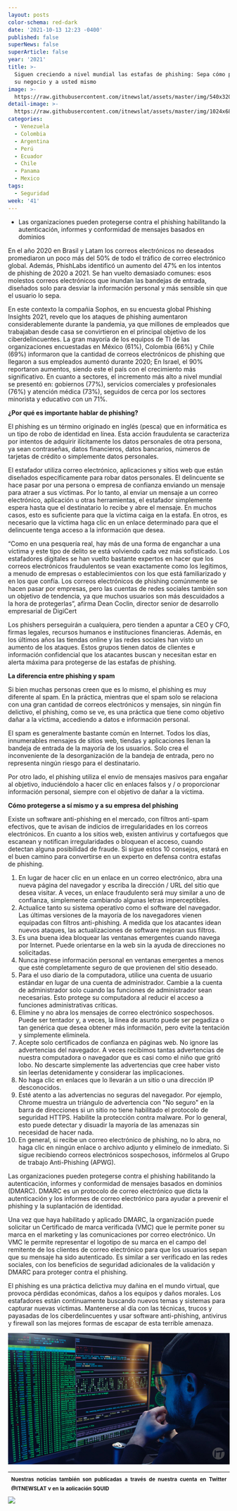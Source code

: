 ```yaml
---
layout: posts
color-schema: red-dark
date: '2021-10-13 12:23 -0400'
published: false
superNews: false
superArticle: false
year: '2021'
title: >-
  Siguen creciendo a nivel mundial las estafas de phishing: Sepa cómo proteger
  su negocio y a usted mismo
image: >-
  https://raw.githubusercontent.com/itnewslat/assets/master/img/540x320/Phisinhg-monitor-p.jpg
detail-image: >-
  https://raw.githubusercontent.com/itnewslat/assets/master/img/1024x680/Phisinhg-monitor-g.jpg
categories:
  - Venezuela
  - Colombia
  - Argentina
  - Perú
  - Ecuador
  - Chile
  - Panama
  - Mexico
tags:
  - Seguridad
week: '41'
---
```

 - Las organizaciones pueden protegerse contra el phishing habilitando la autenticación, informes y conformidad de mensajes basados en dominios

En el año 2020 en Brasil y Latam los correos electrónicos no deseados promediaron un poco más del 50% de todo el tráfico de correo electrónico global. Además, PhishLabs identificó un aumento del 47% en los intentos de phishing de 2020 a 2021. Se han vuelto demasiado comunes: esos molestos correos electrónicos que inundan las bandejas de entrada, diseñados solo para desviar la información personal y más sensible sin que el usuario lo sepa.

En este contexto la compañia Sophos, en su encuesta global Phishing Insights 2021, revelo que los ataques de phishing aumentaron considerablemente durante la pandemia, ya que millones de empleados que trabajaban desde casa se convirtieron en el principal objetivo de los ciberdelincuentes. La gran mayoría de los equipos de TI de las organizaciones encuestadas en México (61%), Colombia (66%) y Chile (69%) informaron que la cantidad de correos electrónicos de phishing que llegaron a sus empleados aumentó durante 2020; En Israel, el 90% reportaron aumentos, siendo este el país con el crecimiento más significativo. En cuanto a sectores, el incremento más alto a nivel mundial se presentó en: gobiernos (77%), servicios comerciales y profesionales (76%) y atención médica (73%), seguidos de cerca por los sectores minorista y educativo con un 71%.

**¿Por qué es importante hablar de phishing?**

El phishing es un término originado en inglés (pesca) que en informática es un tipo de robo de identidad en línea. Esta acción fraudulenta se caracteriza por intentos de adquirir ilícitamente los datos personales de otra persona, ya sean contraseñas, datos financieros, datos bancarios, números de tarjetas de crédito o simplemente datos personales.

El estafador utiliza correo electrónico, aplicaciones y sitios web que están diseñados específicamente para robar datos personales. El delincuente se hace pasar por una persona o empresa de confianza enviando un mensaje para atraer a sus víctimas. Por lo tanto, al enviar un mensaje a un correo electrónico, aplicación u otras herramientas, el estafador simplemente espera hasta que el destinatario lo recibe y abre el mensaje. En muchos casos, esto es suficiente para que la víctima caiga en la estafa. En otros, es necesario que la víctima haga clic en un enlace determinado para que el delincuente tenga acceso a la información que desea.

“Como en una pesquería real, hay más de una forma de enganchar a una víctima y este tipo de delito se está volviendo cada vez más sofisticado. Los estafadores digitales se han vuelto bastante expertos en hacer que los correos electrónicos fraudulentos se vean exactamente como los legítimos, a menudo de empresas o establecimientos con los que está familiarizado y en los que confía. Los correos electrónicos de phishing comúnmente se hacen pasar por empresas, pero las cuentas de redes sociales también son un objetivo de tendencia, ya que muchos usuarios son más descuidados a la hora de protegerlas”, afirma Dean Coclin, director senior de desarrollo empresarial de DigiCert

Los phishers perseguirán a cualquiera, pero tienden a apuntar a CEO y CFO, firmas legales, recursos humanos e instituciones financieras. Además, en los últimos años las tiendas online y las redes sociales han visto un aumento de los ataques. Estos grupos tienen datos de clientes e información confidencial que los atacantes buscan y necesitan estar en alerta máxima para protegerse de las estafas de phishing.

**La diferencia entre phishing y spam**

Si bien muchas personas creen que es lo mismo, el phishing es muy diferente al spam. En la práctica, mientras que el spam solo se relaciona con una gran cantidad de correos electrónicos y mensajes, sin ningún fin delictivo, el phishing, como se ve, es una práctica que tiene como objetivo dañar a la víctima, accediendo a datos e información personal.

El spam es generalmente bastante común en Internet. Todos los días, innumerables mensajes de sitios web, tiendas y aplicaciones llenan la bandeja de entrada de la mayoría de los usuarios. Solo crea el inconveniente de la desorganización de la bandeja de entrada, pero no representa ningún riesgo para el destinatario.

Por otro lado, el phishing utiliza el envío de mensajes masivos para engañar al objetivo, induciéndolo a hacer clic en enlaces falsos y / o proporcionar información personal, siempre con el objetivo de dañar a la víctima.

**Cómo protegerse a sí mismo y a su empresa del phishing**

Existe un software anti-phishing en el mercado, con filtros anti-spam efectivos, que te avisan de indicios de irregularidades en los correos electrónicos. En cuanto a los sitios web, existen antivirus y cortafuegos que escanean y notifican irregularidades o bloquean el acceso, cuando detectan alguna posibilidad de fraude. Si sigue estos 10 consejos, estará en el buen camino para convertirse en un experto en defensa contra estafas de phishing.

1.	En lugar de hacer clic en un enlace en un correo electrónico, abra una nueva página del navegador y escriba la dirección / URL del sitio que desea visitar. A veces, un enlace fraudulento será muy similar a uno de confianza, simplemente cambiando algunas letras imperceptibles.
2.	Actualice tanto su sistema operativo como el software del navegador. Las últimas versiones de la mayoría de los navegadores vienen equipadas con filtros anti-phishing. A medida que los atacantes idean nuevos ataques, las actualizaciones de software mejoran sus filtros.
3.	Es una buena idea bloquear las ventanas emergentes cuando navega por Internet. Puede orientarse en la web sin la ayuda de direcciones no solicitadas.
4.	Nunca ingrese información personal en ventanas emergentes a menos que esté completamente seguro de que provienen del sitio deseado.
5.	Para el uso diario de la computadora, utilice una cuenta de usuario estándar en lugar de una cuenta de administrador. Cambie a la cuenta de administrador solo cuando las funciones de administrador sean necesarias. Esto protege su computadora al reducir el acceso a funciones administrativas críticas.
6.	Elimine y no abra los mensajes de correo electrónico sospechosos. Puede ser tentador y, a veces, la línea de asunto puede ser pegadiza o tan genérica que desea obtener más información, pero evite la tentación y simplemente elimínela.
7.	Acepte solo certificados de confianza en páginas web. No ignore las advertencias del navegador. A veces recibimos tantas advertencias de nuestra computadora o navegador que es casi como el niño que gritó lobo. No descarte simplemente las advertencias que cree haber visto sin leerlas detenidamente y considerar las implicaciones.
8.	No haga clic en enlaces que lo llevarán a un sitio o una dirección IP desconocidos.
9.	Esté atento a las advertencias no seguras del navegador. Por ejemplo, Chrome muestra un triángulo de advertencia con "No seguro" en la barra de direcciones si un sitio no tiene habilitado el protocolo de seguridad HTTPS. Habilite la protección contra malware. Por lo general, esto puede detectar y disuadir la mayoría de las amenazas sin necesidad de hacer nada.
10.	En general, si recibe un correo electrónico de phishing, no lo abra, no haga clic en ningún enlace o archivo adjunto y elimínelo de inmediato. Si sigue recibiendo correos electrónicos sospechosos, infórmelos al Grupo de trabajo Anti-Phishing (APWG).

Las organizaciones pueden protegerse contra el phishing habilitando la autenticación, informes y conformidad de mensajes basados en dominios (DMARC). DMARC es un protocolo de correo electrónico que dicta la autenticación y los informes de correo electrónico para ayudar a prevenir el phishing y la suplantación de identidad.

Una vez que haya habilitado y aplicado DMARC, la organización puede solicitar un Certificado de marca verificada (VMC) que le permite poner su marca en el marketing y las comunicaciones por correo electrónico. Un VMC le permite representar el logotipo de su marca en el campo del remitente de los clientes de correo electrónico para que los usuarios sepan que su mensaje ha sido autenticado. Es similar a ser verificado en las redes sociales, con los beneficios de seguridad adicionales de la validación y DMARC para proteger contra el phishing.

El phishing es una práctica delictiva muy dañina en el mundo virtual, que provoca pérdidas económicas, daños a los equipos y daños morales. Los estafadores están continuamente buscando nuevos temas y sistemas para capturar nuevas víctimas. Mantenerse al día con las técnicas, trucos y payasadas de los ciberdelincuentes y usar software anti-phishing, antivirus y firewall son las mejores formas de escapar de esta terrible amenaza.

![](https://raw.githubusercontent.com/itnewslat/assets/master/img/540x320/Phisinhg-monitor-p.jpg)

<table style="height: 42px;" width="569">
<tbody>
<tr>
<td style="text-align: justify;"><sub><strong>Nuestras noticias también son publicadas a través de nuestra cuenta en Twitter <a href="https://twitter.com/itnewslat?lang=es">@ITNEWSLAT</a> y en la aplicación <a href="https://squidapp.co/en/">SQUID</a></strong></sub></td>
</tr>
</tbody>
</table>

<img src="https://tracker.metricool.com/c3po.jpg?hash=56f88a41e39ab42c063cc51676587a04"/>